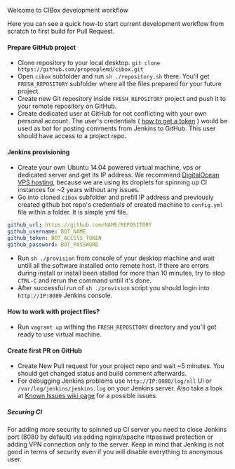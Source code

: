 Welcome to CIBox development workflow

Here you can see a quick how-to start current development workflow from scratch to first build for Pull Request.

#### Prepare GitHub project
* Clone repository to your local desktop. ```git clone https://github.com/propeoplemd/cibox.git```
* Open ```cibox``` subfolder and run ```sh ./repository.sh``` there. You'll get ```FRESH_REPOSITORY``` subfolder where all the files prepared for your future project.
* Create new Git repository inside ```FRESH_REPOSITORY``` project and push it to your remote repository on GitHub.
* Create dedicated user at GitHub for not conflicting with your own personal account. The user's credentials ( [how to get a token](https://help.github.com/articles/creating-an-access-token-for-command-line-use/) ) would be used as bot for posting comments from Jenkins to GitHub. This user should have access to a project repo.

#### Jenkins provisioning
* Create your own Ubuntu 14.04 powered virtual machine, vps or dedicated server and get its IP address. We recommend [DigitalOcean VPS hosting](http://bit.ly/cibox-digitalocean), because we are using its droplets for spinning up CI instances for ~2 years without any issues.
* Go into cloned ```cibox``` subfolder and prefill IP address and previously created github bot repo's credentials of created machine to ```config.yml``` file within a folder. It is simple yml file.
```yml
github_url: https://github.com/NAME/REPOSITORY
github_username: BOT_NAME
github_token: BOT_ACCESS_TOKEN
github_password: BOT_PASSWORD
```
* Run ```sh ./provision``` from console of your desktop machine and wait untill all the software installed onto remote host. If there are errors during install or install been stalled for more than 10 minutes, try to stop ```CTRL-C``` and rerun the command untill it's done.
* After successful run of ```sh ./provision``` script you should login into ```http://IP:8080``` Jenkins console.

#### How to work with project files?

* Run `vagrant up` withing the `FRESH_REPOSITORY` directory and you'll get ready to use virtual machine.

#### Create first PR on GitHub
* Create New Pull request for your project repo and wait ~5 minutes. You should get changed status and build comment afterwards.
* For debugging Jenkins problems use ```http://IP:8080/log/all``` UI or ```/var/log/jenkins/jenkins.log``` on your Jenkins server. Also take a look at [Known Issues wiki page](https://github.com/propeoplemd/cibox/wiki/Known-Issues) for a possible issues.

##### Securing CI
For adding more security to spinned up CI server you need to close Jenkins port (8080 by default) via adding nginx/apache htpasswd protection or adding VPN connection only to the server.
Keep in mind that Jenking is not good in terms of security even if you will disable everything to anonymous user.

